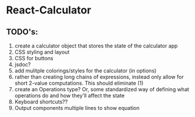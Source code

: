 # React-Calculator

## TODO's:
1. create a calculator object that stores the state of the calculator app
2. CSS styling and layout
3. CSS for buttons
4. jsdoc?
5. add mulitple colorings/styles for the calculator (in options)
6. rather than creating long chains of expressions, instead only allow
   for short 2-value computations. This should eliminate (1)
8. create an Operations type? Or, some standardized way of defining what
   operations do and how they'll affect the state
9. Keyboard shortcuts??
11. Output components multiple lines to show equation
